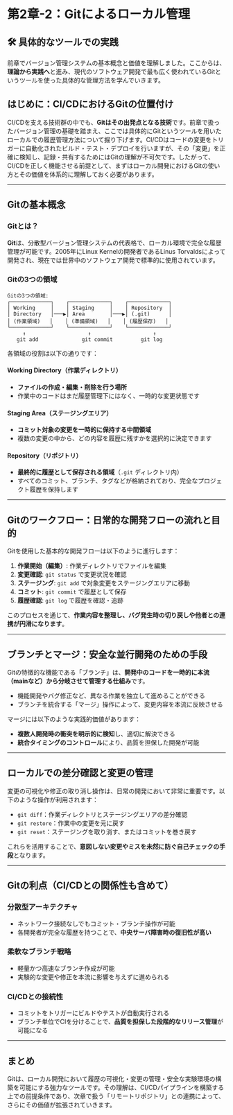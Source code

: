 # 第2章-2：Gitによるローカル管理

## 🛠️ 具体的なツールでの実践

前章でバージョン管理システムの基本概念と価値を理解しました。ここからは、**理論から実践へ**と進み、現代のソフトウェア開発で最も広く使われているGitというツールを使った具体的な管理方法を学んでいきます。

## はじめに：CI/CDにおけるGitの位置付け

CI/CDを支える技術群の中でも、**Gitはその出発点となる技術**です。前章で扱ったバージョン管理の基礎を踏まえ、ここでは具体的にGitというツールを用いたローカルでの履歴管理方法について掘り下げます。CI/CDはコードの変更をトリガーに自動化されたビルド・テスト・デプロイを行いますが、その「変更」を正確に検知し、記録・共有するためにはGitの理解が不可欠です。したがって、CI/CDを正しく機能させる前提として、まずはローカル開発におけるGitの使い方とその価値を体系的に理解しておく必要があります。

---

## Gitの基本概念

### Gitとは？

**Git**は、分散型バージョン管理システムの代表格で、ローカル環境で完全な履歴管理が可能です。2005年にLinux Kernelの開発者であるLinus Torvaldsによって開発され、現在では世界中のソフトウェア開発で標準的に使用されています。

### Gitの3つの領域

```
Gitの3つの領域:
┌─────────────┐    ┌─────────────┐    ┌─────────────┐
│ Working     │    │ Staging     │    │ Repository  │
│ Directory   │───▶│ Area        │───▶│ (.git)      │
│ (作業領域)   │    │ (準備領域)   │    │ (履歴保存)   │
└─────────────┘    └─────────────┘    └─────────────┘
     ↑                    ↑                    ↑
   git add              git commit         git log
```

各領域の役割は以下の通りです：

#### Working Directory（作業ディレクトリ）

* **ファイルの作成・編集・削除を行う場所**
* 作業中のコードはまだ履歴管理下にはなく、一時的な変更状態です

#### Staging Area（ステージングエリア）

* **コミット対象の変更を一時的に保持する中間領域**
* 複数の変更の中から、どの内容を履歴に残すかを選択的に決定できます

#### Repository（リポジトリ）

* **最終的に履歴として保存される領域**（`.git` ディレクトリ内）
* すべてのコミット、ブランチ、タグなどが格納されており、完全なプロジェクト履歴を保持します

---

## Gitのワークフロー：日常的な開発フローの流れと目的

Gitを使用した基本的な開発フローは以下のように進行します：

1. **作業開始（編集）**: 作業ディレクトリでファイルを編集
2. **変更確認**: `git status` で変更状況を確認
3. **ステージング**: `git add` で対象変更をステージングエリアに移動
4. **コミット**: `git commit` で履歴として保存
5. **履歴確認**: `git log` で履歴を確認・追跡

このプロセスを通じて、**作業内容を整理し、バグ発生時の切り戻しや他者との連携が円滑になります**。

---

## ブランチとマージ：安全な並行開発のための手段

Gitの特徴的な機能である「ブランチ」は、**開発中のコードを一時的に本流（mainなど）から分岐させて管理する仕組み**です。

* 機能開発やバグ修正など、異なる作業を独立して進めることができる
* ブランチを統合する「マージ」操作によって、変更内容を本流に反映させる

マージには以下のような実践的価値があります：

* **複数人開発時の衝突を明示的に検知**し、適切に解決できる
* **統合タイミングのコントロール**により、品質を担保した開発が可能

---

## ローカルでの差分確認と変更の管理

変更の可視化や修正の取り消し操作は、日常の開発において非常に重要です。以下のような操作が利用されます：

* `git diff`：作業ディレクトリとステージングエリアの差分確認
* `git restore`：作業中の変更を元に戻す
* `git reset`：ステージングを取り消す、またはコミットを巻き戻す

これらを活用することで、**意図しない変更やミスを未然に防ぐ自己チェックの手段**となります。

---

## Gitの利点（CI/CDとの関係性も含めて）

### 分散型アーキテクチャ

* ネットワーク接続なしでもコミット・ブランチ操作が可能
* 各開発者が完全な履歴を持つことで、**中央サーバ障害時の復旧性が高い**

### 柔軟なブランチ戦略

* 軽量かつ高速なブランチ作成が可能
* 実験的な変更や修正を本流に影響を与えずに進められる

### CI/CDとの接続性

* コミットをトリガーにビルドやテストが自動実行される
* ブランチ単位でCIを分けることで、**品質を担保した段階的なリリース管理**が可能になる

---

## まとめ

Gitは、ローカル開発において履歴の可視化・変更の管理・安全な実験環境の構築を可能にする強力なツールです。その理解は、CI/CDパイプラインを構築する上での前提条件であり、次章で扱う「リモートリポジトリ」との連携によって、さらにその価値が拡張されていきます。
